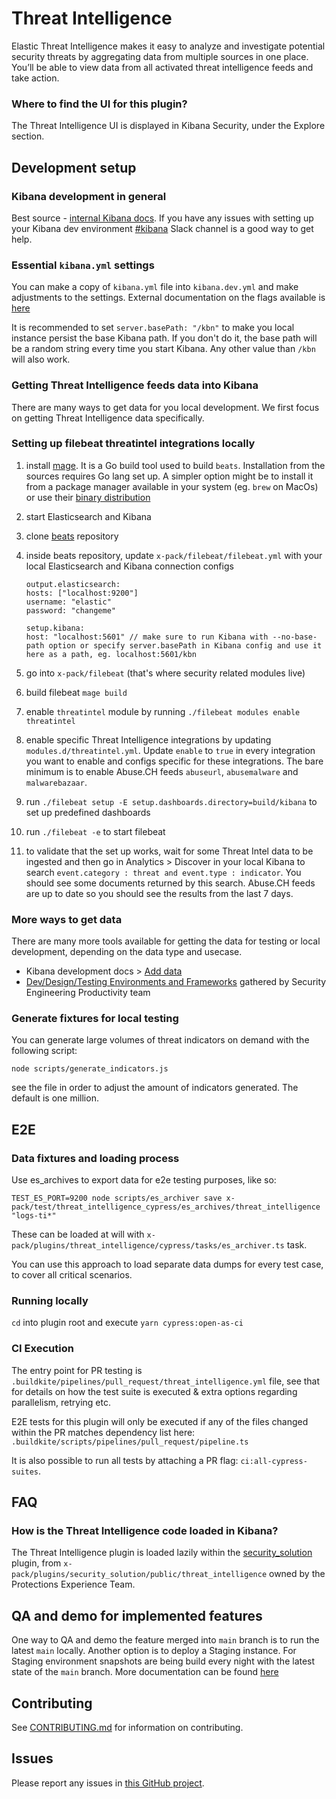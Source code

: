 # Threat Intelligence

Elastic Threat Intelligence makes it easy to analyze and investigate potential security threats by aggregating data from multiple sources in one place. You’ll be able to view data from all activated threat intelligence feeds and take action.

### Where to find the UI for this plugin?

The Threat Intelligence UI is displayed in Kibana Security, under the Explore section.

## Development setup

### Kibana development in general

Best source - [internal Kibana docs](https://docs.elastic.dev/kibana-dev-docs/getting-started/welcome). If you have any issues with setting up your Kibana dev environment [#kibana](https://elastic.slack.com/archives/C0D8P2XK5) Slack channel is a good way to get help.

### Essential `kibana.yml` settings

You can make a copy of `kibana.yml` file into `kibana.dev.yml` and make adjustments to the settings. External documentation on the flags available is [here](https://www.elastic.co/guide/en/kibana/current/settings.html)

It is recommended to set `server.basePath: "/kbn"` to make you local instance persist the base Kibana path. If you don't do it, the base path will be a random string every time you start Kibana. Any other value than `/kbn` will also work.

### Getting Threat Intelligence feeds data into Kibana

There are many ways to get data for you local development. We first focus on getting Threat Intelligence data specifically.

### Setting up filebeat threatintel integrations locally

1. install [mage](https://github.com/magefile/mage). It is a Go build tool used to build `beats`. Installation from the sources requires Go lang set up. A simpler option might be to install it from a package manager available in your system (eg. `brew` on MacOs) or use their [binary distribution](https://github.com/magefile/mage/releases)
1. start Elasticsearch and Kibana
1. clone [beats](https://github.com/elastic/beats) repository
1. inside beats repository, update `x-pack/filebeat/filebeat.yml` with your local Elasticsearch and Kibana connection configs

   ```
   output.elasticsearch:
   hosts: ["localhost:9200"]
   username: "elastic"
   password: "changeme"

   setup.kibana:
   host: "localhost:5601" // make sure to run Kibana with --no-base-path option or specify server.basePath in Kibana config and use it here as a path, eg. localhost:5601/kbn
   ```

1. go into `x-pack/filebeat` (that's where security related modules live)
1. build filebeat `mage build`
1. enable `threatintel` module by running `./filebeat modules enable threatintel`
1. enable specific Threat Intelligence integrations by updating `modules.d/threatintel.yml`. Update `enable` to `true` in every integration you want to enable and configs specific for these integrations. The bare minimum is to enable Abuse.CH feeds `abuseurl`, `abusemalware` and `malwarebazaar`.
1. run `./filebeat setup -E setup.dashboards.directory=build/kibana` to set up predefined dashboards
1. run `./filebeat -e` to start filebeat
1. to validate that the set up works, wait for some Threat Intel data to be ingested and then go in Analytics > Discover in your local Kibana to search `event.category : threat and event.type : indicator`. You should see some documents returned by this search. Abuse.CH feeds are up to date so you should see the results from the last 7 days.

### More ways to get data

There are many more tools available for getting the data for testing or local development, depending on the data type and usecase.

- Kibana development docs > [Add data](https://docs.elastic.dev/kibana-dev-docs/getting-started/sample-data)
- [Dev/Design/Testing Environments and Frameworks](https://docs.google.com/document/d/1DGCcLMnVKQ_STlkbS4E0m4kbPivNtR8iMlg_IoCuCEw/edit#) gathered by Security Engineering Productivity team

### Generate fixtures for local testing

You can generate large volumes of threat indicators on demand with the following script:

```
node scripts/generate_indicators.js
```

see the file in order to adjust the amount of indicators generated. The default is one million.

## E2E

### Data fixtures and loading process

Use es_archives to export data for e2e testing purposes, like so:

```
TEST_ES_PORT=9200 node scripts/es_archiver save x-pack/test/threat_intelligence_cypress/es_archives/threat_intelligence "logs-ti*"
```

These can be loaded at will with `x-pack/plugins/threat_intelligence/cypress/tasks/es_archiver.ts` task.

You can use this approach to load separate data dumps for every test case, to cover all critical scenarios.

### Running locally

`cd` into plugin root and execute `yarn cypress:open-as-ci`

### CI Execution

The entry point for PR testing is `.buildkite/pipelines/pull_request/threat_intelligence.yml` file, see that for details on
how the test suite is executed & extra options regarding parallelism, retrying etc.

E2E tests for this plugin will only be executed if any of the files changed within the PR matches dependency list here:
`.buildkite/scripts/pipelines/pull_request/pipeline.ts`

It is also possible to run all tests by attaching a PR flag: `ci:all-cypress-suites`.

## FAQ

### How is the Threat Intelligence code loaded in Kibana?

The Threat Intelligence plugin is loaded lazily within the [security_solution](https://github.com/elastic/kibana/tree/main/x-pack/plugins/security_solution) plugin,
from `x-pack/plugins/security_solution/public/threat_intelligence` owned by the Protections Experience Team.

## QA and demo for implemented features

One way to QA and demo the feature merged into `main` branch is to run the latest `main` locally.
Another option is to deploy a Staging instance. For Staging environment snapshots are being build every night with the latest state of the `main` branch. More documentation can be found [here](https://cloud.elastic.dev/environments/Staging/#automatic-termination-of-staging-deployments)

## Contributing

See [CONTRIBUTING.md](https://github.com/elastic/kibana/blob/main/x-pack/plugins/threat_intelligence/CONTRIBUTING.md) for information on contributing.

## Issues

Please report any issues in [this GitHub project](https://github.com/orgs/elastic/projects/758/).
